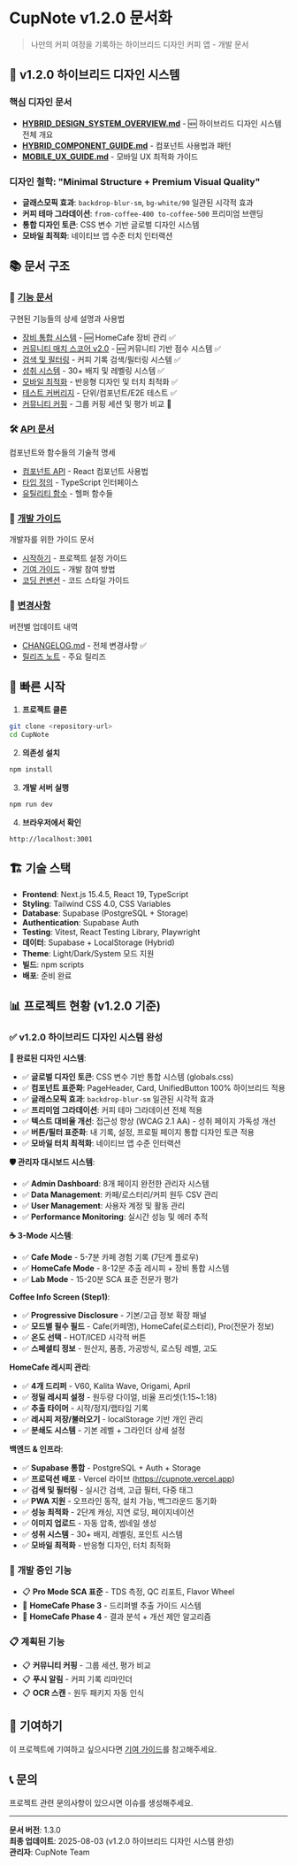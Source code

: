 # CupNote v1.2.0 문서화

> 나만의 커피 여정을 기록하는 하이브리드 디자인 커피 앱 - 개발 문서

## 🎨 v1.2.0 하이브리드 디자인 시스템

### 핵심 디자인 문서
- **[HYBRID_DESIGN_SYSTEM_OVERVIEW.md](./HYBRID_DESIGN_SYSTEM_OVERVIEW.md)** - 🆕 하이브리드 디자인 시스템 전체 개요
- **[HYBRID_COMPONENT_GUIDE.md](./HYBRID_COMPONENT_GUIDE.md)** - 컴포넌트 사용법과 패턴
- **[MOBILE_UX_GUIDE.md](./MOBILE_UX_GUIDE.md)** - 모바일 UX 최적화 가이드

### 디자인 철학: "Minimal Structure + Premium Visual Quality"
- **글래스모픽 효과**: `backdrop-blur-sm`, `bg-white/90` 일관된 시각적 효과
- **커피 테마 그라데이션**: `from-coffee-400 to-coffee-500` 프리미엄 브랜딩
- **통합 디자인 토큰**: CSS 변수 기반 글로벌 디자인 시스템
- **모바일 최적화**: 네이티브 앱 수준 터치 인터랙션

## 📚 문서 구조

### 🎯 [기능 문서](./features/)

구현된 기능들의 상세 설명과 사용법

- [장비 통합 시스템](./features/EQUIPMENT_INTEGRATION.md) - 🆕 HomeCafe 장비 관리 ✅
- [커뮤니티 매치 스코어 v2.0](./features/COMMUNITY_MATCH_SCORE_V2.md) - 🆕 커뮤니티 기반 점수 시스템 ✅
- [검색 및 필터링](./features/SEARCH_AND_FILTER.md) - 커피 기록 검색/필터링 시스템 ✅
- [성취 시스템](./features/ACHIEVEMENTS_SYSTEM.md) - 30+ 배지 및 레벨링 시스템 ✅
- [모바일 최적화](./features/MOBILE_OPTIMIZATION.md) - 반응형 디자인 및 터치 최적화 ✅
- [테스트 커버리지](./features/TEST_COVERAGE_SYSTEM.md) - 단위/컴포넌트/E2E 테스트 ✅
- [커뮤니티 커핑](./features/COMMUNITY_CUPPING.md) - 그룹 커핑 세션 및 평가 비교 🚧

### 🛠️ [API 문서](./api/)

컴포넌트와 함수들의 기술적 명세

- [컴포넌트 API](./api/COMPONENTS.md) - React 컴포넌트 사용법
- [타입 정의](./api/TYPES.md) - TypeScript 인터페이스
- [유틸리티 함수](./api/UTILITIES.md) - 헬퍼 함수들

### 📖 [개발 가이드](./guides/)

개발자를 위한 가이드 문서

- [시작하기](./guides/GETTING_STARTED.md) - 프로젝트 설정 가이드
- [기여 가이드](./guides/CONTRIBUTING.md) - 개발 참여 방법
- [코딩 컨벤션](./guides/CODING_CONVENTIONS.md) - 코드 스타일 가이드

### 📝 [변경사항](./changelog/)

버전별 업데이트 내역

- [CHANGELOG.md](./changelog/CHANGELOG.md) - 전체 변경사항 ✅
- [릴리즈 노트](./changelog/RELEASES.md) - 주요 릴리즈

## 🚀 빠른 시작

1. **프로젝트 클론**

```bash
git clone <repository-url>
cd CupNote
```

2. **의존성 설치**

```bash
npm install
```

3. **개발 서버 실행**

```bash
npm run dev
```

4. **브라우저에서 확인**

```
http://localhost:3001
```

## 🏗️ 기술 스택

- **Frontend**: Next.js 15.4.5, React 19, TypeScript
- **Styling**: Tailwind CSS 4.0, CSS Variables
- **Database**: Supabase (PostgreSQL + Storage)
- **Authentication**: Supabase Auth
- **Testing**: Vitest, React Testing Library, Playwright
- **데이터**: Supabase + LocalStorage (Hybrid)
- **Theme**: Light/Dark/System 모드 지원
- **빌드**: npm scripts
- **배포**: 준비 완료

## 📊 프로젝트 현황 (v1.2.0 기준)

### ✅ **v1.2.0 하이브리드 디자인 시스템 완성**

**🎨 완료된 디자인 시스템**:
- ✅ **글로벌 디자인 토큰**: CSS 변수 기반 통합 시스템 (globals.css)
- ✅ **컴포넌트 표준화**: PageHeader, Card, UnifiedButton 100% 하이브리드 적용
- ✅ **글래스모픽 효과**: `backdrop-blur-sm` 일관된 시각적 효과
- ✅ **프리미엄 그라데이션**: 커피 테마 그라데이션 전체 적용
- ✅ **텍스트 대비율 개선**: 접근성 향상 (WCAG 2.1 AA) - 성취 페이지 가독성 개선
- ✅ **버튼/필터 표준화**: 내 기록, 설정, 프로필 페이지 통합 디자인 토큰 적용
- ✅ **모바일 터치 최적화**: 네이티브 앱 수준 인터랙션

**🛡️ 관리자 대시보드 시스템**:
- ✅ **Admin Dashboard**: 8개 페이지 완전한 관리자 시스템
- ✅ **Data Management**: 카페/로스터리/커피 원두 CSV 관리
- ✅ **User Management**: 사용자 계정 및 활동 관리
- ✅ **Performance Monitoring**: 실시간 성능 및 에러 추적

**☕ 3-Mode 시스템**:
- ✅ **Cafe Mode** - 5-7분 카페 경험 기록 (7단계 플로우)
- ✅ **HomeCafe Mode** - 8-12분 추출 레시피 + 장비 통합 시스템
- ✅ **Lab Mode** - 15-20분 SCA 표준 전문가 평가

**Coffee Info Screen (Step1)**:
- ✅ **Progressive Disclosure** - 기본/고급 정보 확장 패널
- ✅ **모드별 필수 필드** - Cafe(카페명), HomeCafe(로스터리), Pro(전문가 정보)
- ✅ **온도 선택** - HOT/ICED 시각적 버튼
- ✅ **스페셜티 정보** - 원산지, 품종, 가공방식, 로스팅 레벨, 고도

**HomeCafe 레시피 관리**:
- ✅ **4개 드리퍼** - V60, Kalita Wave, Origami, April
- ✅ **정밀 레시피 설정** - 원두량 다이얼, 비율 프리셋(1:15~1:18)
- ✅ **추출 타이머** - 시작/정지/랩타임 기록
- ✅ **레시피 저장/불러오기** - localStorage 기반 개인 관리
- ✅ **분쇄도 시스템** - 기본 레벨 + 그라인더 상세 설정

**백엔드 & 인프라**:
- ✅ **Supabase 통합** - PostgreSQL + Auth + Storage
- ✅ **프로덕션 배포** - Vercel 라이브 (https://cupnote.vercel.app)
- ✅ **검색 및 필터링** - 실시간 검색, 고급 필터, 다중 태그
- ✅ **PWA 지원** - 오프라인 동작, 설치 가능, 백그라운드 동기화
- ✅ **성능 최적화** - 2단계 캐싱, 지연 로딩, 페이지네이션
- ✅ **이미지 업로드** - 자동 압축, 썸네일 생성
- ✅ **성취 시스템** - 30+ 배지, 레벨링, 포인트 시스템
- ✅ **모바일 최적화** - 반응형 디자인, 터치 최적화

### 🚧 **개발 중인 기능**

- 📋 **Pro Mode SCA 표준** - TDS 측정, QC 리포트, Flavor Wheel
- 🚧 **HomeCafe Phase 3** - 드리퍼별 추출 가이드 시스템
- 🚧 **HomeCafe Phase 4** - 결과 분석 + 개선 제안 알고리즘

### 📋 **계획된 기능**

- 📋 **커뮤니티 커핑** - 그룹 세션, 평가 비교
- 📋 **푸시 알림** - 커피 기록 리마인더
- 📋 **OCR 스캔** - 원두 패키지 자동 인식

## 🤝 기여하기

이 프로젝트에 기여하고 싶으시다면 [기여 가이드](./guides/CONTRIBUTING.md)를 참고해주세요.

## 📞 문의

프로젝트 관련 문의사항이 있으시면 이슈를 생성해주세요.

---

**문서 버전**: 1.3.0  
**최종 업데이트**: 2025-08-03 (v1.2.0 하이브리드 디자인 시스템 완성)  
**관리자**: CupNote Team

